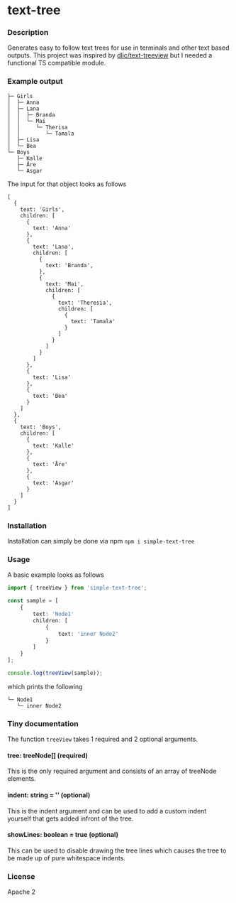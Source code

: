# text-tree

### Description
Generates easy to follow text trees for use in terminals and other text based outputs.
This project was inspired by [dlic/text-treeview](https://github.com/dlid/text-treeview/tree/master) but I needed a functional TS compatible module.

### Example output
```
├─ Girls
│  ├─ Anna
│  ├─ Lana
│  │  ├─ Branda
│  │  └─ Mai
│  │     └─ Therisa
│  │        └─ Tamala
│  ├─ Lisa
│  └─ Bea
└─ Boys
   ├─ Kalle
   ├─ Åre
   └─ Asgar
```
The input for that object looks as follows
```
[
  {
    text: 'Girls',
    children: [
      {
        text: 'Anna'
      },
      {
        text: 'Lana',
        children: [
          {
            text: 'Branda',
          },
          {
            text: 'Mai',
            children: [
              {
                text: 'Theresia',
                children: [
                  {
                    text: 'Tamala'
                  }
                ]
              }
            ]
          }
        ]
      },
      {
        text: 'Lisa'
      },
      {
        text: 'Bea'
      }
    ]
  },
  {
    text: 'Boys',
    children: [
      {
        text: 'Kalle'
      },
      {
        text: 'Åre'
      },
      {
        text: 'Asgar'
      }
    ]
  }
]
```

### Installation
Installation can simply be done via npm
`npm i simple-text-tree`

### Usage
A basic example looks as follows
```ts
import { treeView } from 'simple-text-tree';

const sample = [
    {
        text: 'Node1'
        children: [
            {
                text: 'inner Node2'
            }
        ]
    }
];

console.log(treeView(sample));
```
which prints the following
```
└─ Node1
   └─ inner Node2
```

### Tiny documentation
The function `treeView` takes 1 required and 2 optional arguments.

#### tree: treeNode[] (required)
This is the only required argument and consists of an array of treeNode elements.

#### indent: string = '' (optional)
This is the indent argument and can be used to add a custom indent yourself that gets added infront of the tree.

#### showLines: boolean = true (optional)
This can be used to disable drawing the tree lines which causes the tree to be made up of pure whitespace indents.

### License
Apache 2

